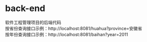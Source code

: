 # back-end
软件工程管理项目的后端代码  
按省份查询接口示例：http://localhost:8081/huahua?province=安徽省  
按年份查询接口示例：http://localhost:8081/baihan?year=2011
